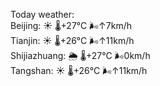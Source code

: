 Today weather:  
Beijing: ☀️ 🌡️+27°C 🌬️↑7km/h  
Tianjin: ☀️ 🌡️+26°C 🌬️↑11km/h  
Shijiazhuang: 🌦 🌡️+27°C 🌬️0km/h  
Tangshan: ☀️ 🌡️+26°C 🌬️↑11km/h  
